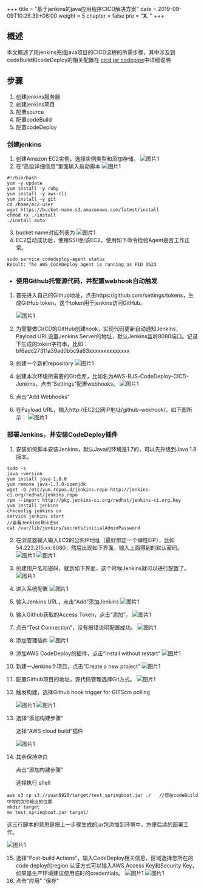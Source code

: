 +++
title = "基于jenkins的java应用程序CICD解决方案"
date = 2019-09-09T10:26:39+08:00
weight = 5
chapter = false
pre = "<b>X. </b>"
+++

## 概述
本文概述了用jenkins完成java项目的CICD流程的所需步骤，其中涉及到codeBuild和codeDeploy的相关配置在 [cicd jar codepipe](https://github.com/yuan00yuan/quickstart-guide/blob/master/cicd%20jar%20codepipe.md)中详细说明
## 步骤
1. 创建jenkins服务器
2. 创建jenkins项目
3. 配置source
4. 配置codeBuild
5. 配置codeDeploy

### 创建jenkins
1. 创建Amazon EC2实例，选择实例类型和添加存储。
   ![图片1](http://cdn.quickstart.org.cn/assets/cicd-jar-jenkins/jar-jenkins-1.png)
2. 在“高级详细信息”里面输入启动脚本
   ![图片1](http://cdn.quickstart.org.cn/assets/cicd-jar-jenkins/jar-jenkins-2.png)

```
#!/bin/bash
yum -y update
yum install -y ruby
yum install -y aws-cli
yum install –y git
cd /home/ec2-user
wget https://bucket-name.s3.amazonaws.com/latest/install
chmod +x ./install
./install auto

```
3. bucket name对应列表为
    ![图片1](http://cdn.quickstart.org.cn/assets/cicd-jar-jenkins/jar-jenkins-3.png)
4.  EC2启动成功后，使用SSH到该EC2，使用如下命令检验Agent是否工作正常。

```
sudo service codedeploy-agent status
Result: The AWS CodeDeploy agent is running as PID 3523

```
- ### 使用Github托管源代码，并配置webhook自动触发
1. 首先进入自己的Github地址，点击https://github.com/settings/tokens，生成GitHub token，这个token用于jenkins访问GitHub。

    ![图片1](http://cdn.quickstart.org.cn/assets/cicd-jar-jenkins/jar-jenkins-4.png)
2. 为需要做CI/CD的GitHub创建hook，实现代码更新自动通知Jenkins，Payload URL设置Jenkins Server的地址，默认Jenkins监听8080端口。记录下生成的token字符串，比如： bf6adc27311a39ad0b5c9a63xxxxxxxxxxxxxx
3. 创建一个新的repository
   ![图片1](http://cdn.quickstart.org.cn/assets/cicd-jar-jenkins/jar-jenkins-5.png)
4. 创建本次环境所需要的Git仓库，比如名为AWS-BJS-CodeDeploy-CICD-Jenkins。点击“Settings”配置webhooks。
   ![图片1](http://cdn.quickstart.org.cn/assets/cicd-jar-jenkins/jar-jenkins-6.png)
5. 点击“Add Webhooks”
6. 在Payload URL，输入http://EC2公网IP地址/github-wekhook/，如下图所示：
    ![图片1](http://cdn.quickstart.org.cn/assets/cicd-jar-jenkins/jar-jenkins-7.png)
### 部署Jenkins，并安装CodeDeploy插件
1. 安装如何脚本安装Jenkins，默认Java的环境是1.7的，可以先升级到Java 1.8版本。

```
sudo -s
java –version
yum install java-1.8.0
yum remove java-1.7.0-openjdk
wget -O /etc/yum.repos.d/jenkins.repo http://jenkins-ci.org/redhat/jenkins.repo
rpm --import http://pkg.jenkins-ci.org/redhat/jenkins-ci.org.key
yum install jenkins
chkconfig jenkins on
service jenkins start
//查看Jenkins默认密码
cat /var/lib/jenkins/secrets/initialAdminPassword

```
2. 在浏览器输入输入EC2的公网IP地址（最好绑定一个弹性EIP），比如54.223.215.xx:8080，然后出现如下界面，输入上面得到的默认密码。
     ![图片1](http://cdn.quickstart.org.cn/assets/cicd-jar-jenkins/jar-jenkins-8.png)
     ![图片1](http://cdn.quickstart.org.cn/assets/cicd-jar-jenkins/jar-jenkins-9.png)
3. 创建用户名和密码，就到如下界面，这个时候Jenkins就可以进行配置了。
     ![图片1](http://cdn.quickstart.org.cn/assets/cicd-jar-jenkins/jar-jenkins-10.png)
4. 进入系统配置
     ![图片1](http://cdn.quickstart.org.cn/assets/cicd-jar-jenkins/jar-jenkins-11.png)
5. 输入Jenkins URL，点击“Add”添加Jenkins
     ![图片1](http://cdn.quickstart.org.cn/assets/cicd-jar-jenkins/jar-jenkins-12.png)
6. 输入Github获取的Access Token，点击“添加”。
     ![图片1](http://cdn.quickstart.org.cn/assets/cicd-jar-jenkins/jar-jenkins-13.png)
7. 点击“Test Connection”，没有报错说明配置成功。
     ![图片1](http://cdn.quickstart.org.cn/assets/cicd-jar-jenkins/jar-jenkins-14.png)
8. 添加管理插件
     ![图片1](http://cdn.quickstart.org.cn/assets/cicd-jar-jenkins/jar-jenkins-15.png)
9. 添加AWS CodeDeploy的插件，点击“Install without restart”
     ![图片1](http://cdn.quickstart.org.cn/assets/cicd-jar-jenkins/jar-jenkins-16.png)
10. 新建一Jenkins个项目，点击“Create a new project”
     ![图片1](http://cdn.quickstart.org.cn/assets/cicd-jar-jenkins/jar-jenkins-17.png)
11. 配置Github项目的地址，源代码管理选择Git方式。
     ![图片1](http://cdn.quickstart.org.cn/assets/cicd-jar-jenkins/jar-jenkins-18.png)
12. 触发构建，选择Github hook trigger for GITScm polling

     ![图片1](http://cdn.quickstart.org.cn/assets/cicd-jar-jenkins/jar-jenkins-19.png)
     ![图片1](http://cdn.quickstart.org.cn/assets/cicd-jar-jenkins/jar-jenkins-20.png)
13. 选择“添加构建步骤”

    选择“AWS cloud build”插件
    
    ![图片1](http://cdn.quickstart.org.cn/assets/cicd-jar-jenkins/jar-jenkins-21.png)
14. 其余保持空白

    点击“添加构建步骤”
    
    选择执行 shell
    
    
```
aws s3 cp s3://yuan0928/target/test_springboot.jar ./   //您在codeBuild中写的文件输出的位置
mkdir target
mv test_springboot.jar target/

```

   这三行脚本的意思是把上一步骤生成的jar包添加到环境中，方便后续的部署工作。
   
   ![图片1](http://cdn.quickstart.org.cn/assets/cicd-jar-jenkins/jar-jenkins-22.png)
    
15. 选择“Post-build Actions”，输入CodeDeploy相关信息，区域选择您所在的code deploy的region
认证方式可以输入AWS Access Key和Security Key，如果是生产环境建议使用临时的credentials。
     ![图片1](http://cdn.quickstart.org.cn/assets/cicd-jar-jenkins/jar-jenkins-23.png)
      ![图片1](http://cdn.quickstart.org.cn/assets/cicd-jar-jenkins/jar-jenkins-24.png)
16. 点击“应用” “保存”

